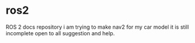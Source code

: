 # ros2
ROS 2 docs repository
 i am trying to make nav2 for my car model it is still incomplete open to all suggestion and help.
